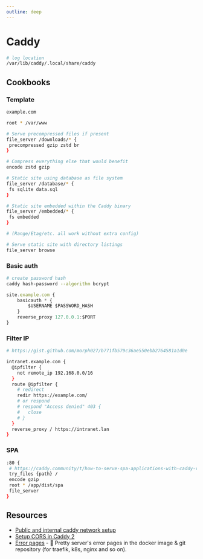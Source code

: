 ```yaml
---
outline: deep
---
```


# Caddy

```bash
# log location
/var/lib/caddy/.local/share/caddy
```

## Cookbooks

### Template

```bash
example.com

root * /var/www

# Serve precompressed files if present
file_server /downloads/* {
 precompressed gzip zstd br
}

# Compress everything else that would benefit
encode zstd gzip

# Static site using database as file system
file_server /database/* {
 fs sqlite data.sql
}

# Static site embedded within the Caddy binary
file_server /embedded/* {
 fs embedded
}

# (Range/Etag/etc. all work without extra config)

# Serve static site with directory listings
file_server browse
```

### Basic auth

```bash
# create password hash
caddy hash-password --algorithm bcrypt
```

```javascript title="Caddyfile"
site.example.com {
    basicauth * {
        $USERNAME $PASSWORD_HASH
    }
    reverse_proxy 127.0.0.1:$PORT
}
```

### Filter IP

```bash
# https://gist.github.com/morph027/b771fb579c36ae550ebb2764581a1d0e

intranet.example.com {
  @ipfilter {
    not remote_ip 192.168.0.0/16
  }
  route @ipfilter {
    # redirect
    redir https://example.com/
    # or respond
    # respond "Access denied" 403 {
    #   close
    # }
  }
  reverse_proxy / https://intranet.lan
}
```

### SPA

```bash
:80 {
 # https://caddy.community/t/how-to-serve-spa-applications-with-caddy-v2/8761/2
 try_files {path} /
 encode gzip
 root * /app/dist/spa
 file_server
}
```

## Resources

- [Public and internal caddy network setup](https://mrkaran.dev/posts/exposing-services/)
- [Setup CORS in Caddy 2](https://kalnytskyi.com/posts/setup-cors-caddy-2/)
- [Error pages](https://github.com/tarampampam/error-pages) - 🚧 Pretty server's error pages in the docker image & git repository (for traefik, k8s, nginx and so on).
